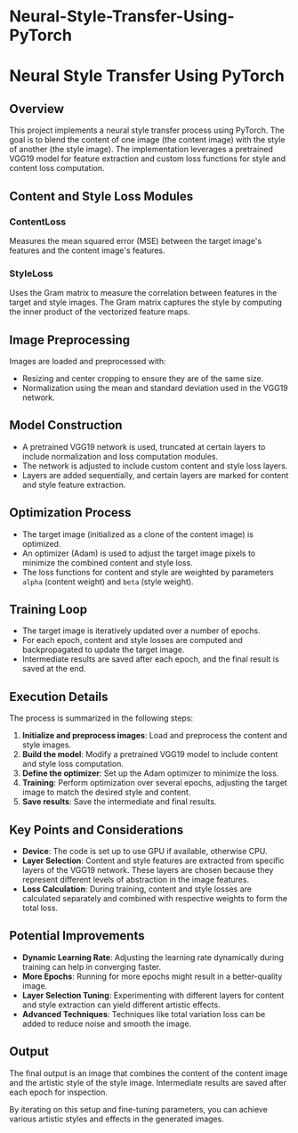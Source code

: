 # Neural-Style-Transfer-Using-PyTorch
# Neural Style Transfer Using PyTorch

## Overview

This project implements a neural style transfer process using PyTorch. The goal is to blend the content of one image (the content image) with the style of another (the style image). The implementation leverages a pretrained VGG19 model for feature extraction and custom loss functions for style and content loss computation.

## Content and Style Loss Modules

### ContentLoss
Measures the mean squared error (MSE) between the target image's features and the content image's features.

### StyleLoss
Uses the Gram matrix to measure the correlation between features in the target and style images. The Gram matrix captures the style by computing the inner product of the vectorized feature maps.

## Image Preprocessing

Images are loaded and preprocessed with:
- Resizing and center cropping to ensure they are of the same size.
- Normalization using the mean and standard deviation used in the VGG19 network.

## Model Construction

- A pretrained VGG19 network is used, truncated at certain layers to include normalization and loss computation modules.
- The network is adjusted to include custom content and style loss layers.
- Layers are added sequentially, and certain layers are marked for content and style feature extraction.

## Optimization Process

- The target image (initialized as a clone of the content image) is optimized.
- An optimizer (Adam) is used to adjust the target image pixels to minimize the combined content and style loss.
- The loss functions for content and style are weighted by parameters `alpha` (content weight) and `beta` (style weight).

## Training Loop

- The target image is iteratively updated over a number of epochs.
- For each epoch, content and style losses are computed and backpropagated to update the target image.
- Intermediate results are saved after each epoch, and the final result is saved at the end.

## Execution Details

The process is summarized in the following steps:
1. **Initialize and preprocess images**: Load and preprocess the content and style images.
2. **Build the model**: Modify a pretrained VGG19 model to include content and style loss computation.
3. **Define the optimizer**: Set up the Adam optimizer to minimize the loss.
4. **Training**: Perform optimization over several epochs, adjusting the target image to match the desired style and content.
5. **Save results**: Save the intermediate and final results.

## Key Points and Considerations

- **Device**: The code is set up to use GPU if available, otherwise CPU.
- **Layer Selection**: Content and style features are extracted from specific layers of the VGG19 network. These layers are chosen because they represent different levels of abstraction in the image features.
- **Loss Calculation**: During training, content and style losses are calculated separately and combined with respective weights to form the total loss.

## Potential Improvements

- **Dynamic Learning Rate**: Adjusting the learning rate dynamically during training can help in converging faster.
- **More Epochs**: Running for more epochs might result in a better-quality image.
- **Layer Selection Tuning**: Experimenting with different layers for content and style extraction can yield different artistic effects.
- **Advanced Techniques**: Techniques like total variation loss can be added to reduce noise and smooth the image.

## Output

The final output is an image that combines the content of the content image and the artistic style of the style image. Intermediate results are saved after each epoch for inspection.

By iterating on this setup and fine-tuning parameters, you can achieve various artistic styles and effects in the generated images.
